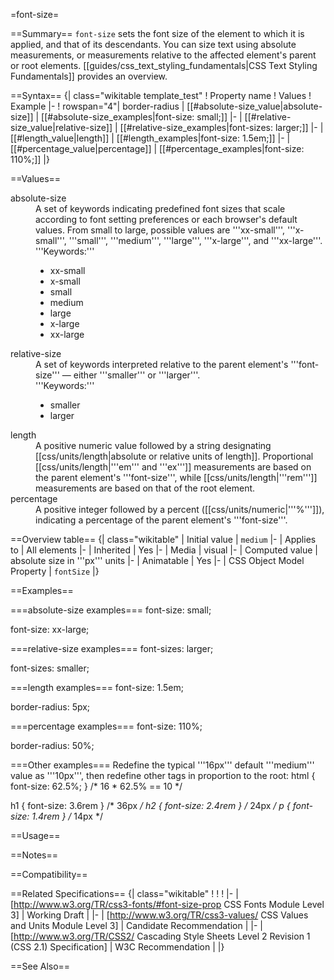 =font-size=
<compatability topic="css" type="property" feature="font-size" format="list"> </compatability>

==Summary==
<code>font-size</code> sets the font size of the element to which it is applied, and that of its descendants. You can size text using absolute measurements, or measurements relative to the affected element's parent or root elements. [[guides/css_text_styling_fundamentals|CSS Text Styling Fundamentals]] provides an overview.

==Syntax==
{| class="wikitable template_test"
! Property name
! Values
! Example
|-
! rowspan="4"| border-radius
| [[#absolute-size_value|absolute-size]]
| [[#absolute-size_examples|font-size: small;]]
|-
| [[#relative-size_value|relative-size]]
| [[#relative-size_examples|font-sizes: larger;]]
|-
| [[#length_value|length]]
| [[#length_examples|font-size: 1.5em;]]
|-
| [[#percentage_value|percentage]]
| [[#percentage_examples|font-size: 110%;]]
|}

==Values==
<dl>
<dt id="absolute-size_value" class="template_test">absolute-size</dt>
<dd class="template_test">A set of keywords indicating predefined font sizes that scale according to font setting preferences or each browser's default values. From small to large, possible values are '''xx-small''', '''x-small''', '''small''', '''medium''', '''large''', '''x-large''', and '''xx-large'''.
<br>
'''Keywords:'''
<ul class="keywords">
<li>xx-small</li>
<li>x-small</li>
<li>small</li>
<li>medium</li>
<li>large</li>
<li>x-large</li>
<li>xx-large</li>
</ul>
</dd>

<dt id="relative-size_value" class="template_test">relative-size</dt>
<dd class="template_test">A set of keywords interpreted relative to the parent element's '''font-size''' — either '''smaller''' or '''larger'''.
<br>
'''Keywords:'''
<ul class="keywords">
<li>smaller</li>
<li>larger</li>
</ul>
</dd>

<dt id="length_value" class="template_test">length</dt>
<dd class="template_test">A positive numeric value followed by a string designating [[css/units/length|absolute or relative units of length]]. Proportional [[css/units/length|'''em''' and '''ex''']] measurements are based on the parent element's '''font-size''', while [[css/units/length|'''rem''']] measurements are based on that of the root element.</dd>

<dt id="percentage_value" class="template_test">percentage</dt>
<dd class="template_test">A positive integer followed by a percent ([[css/units/numeric|'''%''']]), indicating a percentage of the parent element's '''font-size'''.</dd>
</dl>

==Overview table==
{| class="wikitable"
| Initial value
| <code>medium</code>
|-
| Applies to
| All elements
|-
| Inherited
|  Yes
|-
| Media
| visual
|-
| Computed value
| absolute size in '''px''' units
|-
| Animatable
| Yes
|-
| CSS Object Model Property
| <code>fontSize</code>
|}

==Examples==

===absolute-size	 examples===
<syntaxhighlight>
 font-size: small;
</syntaxhighlight>

<syntaxhighlight>
 font-size: xx-large;
</syntaxhighlight>

===relative-size examples===
<syntaxhighlight>
 font-sizes: larger;
</syntaxhighlight>

<syntaxhighlight>
 font-sizes: smaller;
</syntaxhighlight>

===length examples===
<syntaxhighlight>
 font-size: 1.5em;
</syntaxhighlight>

<syntaxhighlight>
 border-radius: 5px;
</syntaxhighlight>

===percentage examples===
<syntaxhighlight>
 font-size: 110%;
</syntaxhighlight>

<syntaxhighlight>
 border-radius: 50%;
</syntaxhighlight>

===Other examples===
Redefine the typical '''16px''' default '''medium''' value as '''10px''', then redefine other tags in proportion to the root:
<syntaxhighlight>
html { font-size: 62.5%; } 
/* 
16 * 62.5% == 10 
*/

h1 { font-size: 3.6rem }   /* 36px */
h2 { font-size: 2.4rem }   /* 24px */
p  { font-size: 1.4rem }   /* 14px */
</syntaxhighlight>


==Usage==

==Notes==

==Compatibility==
<compatability topic="css" type="property" feature="font-size"> </compatability>

==Related Specifications==
{| class="wikitable"
! 
! 
! 
|-
| [http://www.w3.org/TR/css3-fonts/#font-size-prop CSS Fonts Module Level 3]
| Working Draft
| 
|-
| [http://www.w3.org/TR/css3-values/ CSS Values and Units Module Level 3]
| Candidate Recommendation
| 
|-
| [http://www.w3.org/TR/CSS2/ Cascading Style Sheets Level 2 Revision 1 (CSS 2.1) Specification]
| W3C Recommendation
| 
|}

==See Also==